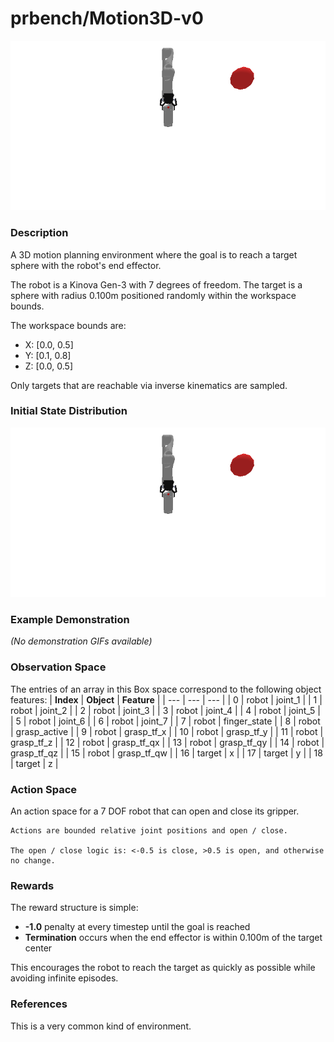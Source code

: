 # prbench/Motion3D-v0
![random action GIF](assets/random_action_gifs/Motion3D.gif)

### Description
A 3D motion planning environment where the goal is to reach a target sphere with the robot's end effector.

The robot is a Kinova Gen-3 with 7 degrees of freedom. The target is a sphere with radius 0.100m positioned randomly within the workspace bounds.

The workspace bounds are:
- X: [0.0, 0.5]
- Y: [0.1, 0.8]
- Z: [0.0, 0.5]

Only targets that are reachable via inverse kinematics are sampled.

### Initial State Distribution
![initial state GIF](assets/initial_state_gifs/Motion3D.gif)

### Example Demonstration
*(No demonstration GIFs available)*

### Observation Space
The entries of an array in this Box space correspond to the following object features:
| **Index** | **Object** | **Feature** |
| --- | --- | --- |
| 0 | robot | joint_1 |
| 1 | robot | joint_2 |
| 2 | robot | joint_3 |
| 3 | robot | joint_4 |
| 4 | robot | joint_5 |
| 5 | robot | joint_6 |
| 6 | robot | joint_7 |
| 7 | robot | finger_state |
| 8 | robot | grasp_active |
| 9 | robot | grasp_tf_x |
| 10 | robot | grasp_tf_y |
| 11 | robot | grasp_tf_z |
| 12 | robot | grasp_tf_qx |
| 13 | robot | grasp_tf_qy |
| 14 | robot | grasp_tf_qz |
| 15 | robot | grasp_tf_qw |
| 16 | target | x |
| 17 | target | y |
| 18 | target | z |


### Action Space
An action space for a 7 DOF robot that can open and close its gripper.

    Actions are bounded relative joint positions and open / close.

    The open / close logic is: <-0.5 is close, >0.5 is open, and otherwise no change.


### Rewards
The reward structure is simple:
- **-1.0** penalty at every timestep until the goal is reached
- **Termination** occurs when the end effector is within 0.100m of the target center

This encourages the robot to reach the target as quickly as possible while avoiding infinite episodes.


### References
This is a very common kind of environment.
